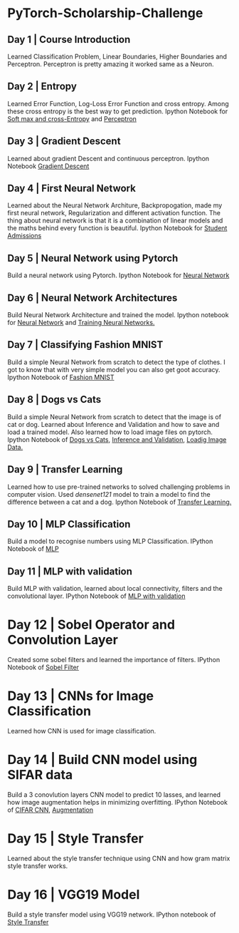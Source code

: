 # PyTorch-Scholarship-Challenge

## Day 1 | Course Introduction
Learned Classification Problem, Linear Boundaries, Higher Boundaries and Perceptron. Perceptron is pretty amazing it worked same as a Neuron.

## Day 2 | Entropy
Learned Error Function, Log-Loss Error Function and cross entropy. Among these cross entropy is the best way to get prediction.
Ipython Notebook for [Soft max and cross-Entropy](https://github.com/souvikb07/PyTorch-Scholarship-Challenge/blob/master/Lesson_2/Coding%20Softmax%20and%20Cross-entropy.ipynb) and [Perceptron](https://github.com/souvikb07/PyTorch-Scholarship-Challenge/blob/master/Lesson_2/Perceptrons.ipynb)

## Day 3 | Gradient Descent
Learned about gradient Descent and continuous perceptron. Ipython Notebook [Gradient Descent](https://github.com/souvikb07/PyTorch-Scholarship-Challenge/blob/master/Lesson_2/GradientDescent.ipynb)

## Day 4 | First Neural Network
Learned about the Neural Network Architure, Backpropogation, made my first neural network, Regularization and different activation function. The thing about neural network is that it is a combination of linear models and the maths behind every function is beautiful.
Ipython Notebook for [Student Admissions](https://github.com/souvikb07/PyTorch-Scholarship-Challenge/blob/master/Lesson_2/StudentAdmissions.ipynb)

## Day 5 | Neural Network using Pytorch
Build a neural network using Pytorch.
Ipython Notebook for [Neural Network](https://github.com/souvikb07/PyTorch-Scholarship-Challenge/blob/master/Lesson_4/Part%201%20-%20Tensors%20in%20PyTorch.ipynb)

## Day 6 | Neural Network Architectures
Build Neural Network Architecture and trained the model. Ipython notebook for [Neural Network](https://github.com/souvikb07/PyTorch-Scholarship-Challenge/blob/master/Lesson_4/Part%202%20-%20Neural%20Networks%20in%20PyTorch.ipynb) and [Training Neural Networks.](https://github.com/souvikb07/PyTorch-Scholarship-Challenge/blob/master/Lesson_4/Part%203%20-%20Training%20Neural%20Networks.ipynb)

## Day 7 | Classifying Fashion MNIST
Build a simple Neural Network from scratch to detect the type of clothes. I got to know that with very simple model you can also get goot accuracy.
Ipython Notebook of  [Fashion MNIST](https://github.com/souvikb07/PyTorch-Scholarship-Challenge/blob/master/Lesson_4/Part%204%20-%20Fashion-MNIST.ipynb)

## Day 8 | Dogs vs Cats
Build a simple Neural Network from scratch to detect that the image is of cat or dog. Learned about Inference and Validation and how to save and load a trained model. Also learned how to load image files on pytorch. 
Ipython Notebook of [Dogs vs Cats](https://github.com/souvikb07/PyTorch-Scholarship-Challenge/blob/master/Lesson_4/Part%206%20-%20Saving%20and%20Loading%20Models.ipynb), [Inference and Validation](https://github.com/souvikb07/PyTorch-Scholarship-Challenge/blob/master/Lesson_4/Part%205%20-%20Inference%20and%20Validation.ipynb), [Loadig Image Data.](https://github.com/souvikb07/PyTorch-Scholarship-Challenge/blob/master/Lesson_4/Part%207%20-%20Loading%20Image%20Data.ipynb)

## Day 9 | Transfer Learning
Learned how to use pre-trained networks to solved challenging problems in computer vision. Used *densenet121* model to train a model to find the difference between a cat and a dog. Ipython Notebook of [Transfer Learning.](https://github.com/souvikb07/PyTorch-Scholarship-Challenge/blob/master/Lesson_4/Part_8_Transfer_Learning.ipynb)

## Day 10 | MLP Classification
Build a model to recognise numbers using MLP Classification.
IPython Notebook of [MLP](https://github.com/souvikb07/PyTorch-Scholarship-Challenge/blob/master/Lesson_5/mnist_mlp.ipynb)

## Day 11 | MLP with validation
Build MLP with validation, learned about local connectivity, filters and the convolutional layer.
IPython Notebook of [MLP with validation](https://github.com/souvikb07/PyTorch-Scholarship-Challenge/blob/master/Lesson_5/mnist_mlp_with_validation.ipynb)

# Day 12 | Sobel Operator and Convolution Layer
Created some sobel filters and learned the importance of filters. IPython Notebook of [Sobel Filter](https://github.com/souvikb07/PyTorch-Scholarship-Challenge/blob/master/Lesson_5/convolution_visualization/custom_filters.ipynb)

# Day 13 | CNNs for Image Classification
Learned how CNN is used for image classification.

# Day 14 | Build CNN model using SIFAR data
Build a 3 conovlution layers CNN model to predict 10 lasses, and learned how image augmentation helps in minimizing overfitting.
IPython Notebook of [CIFAR CNN](https://github.com/souvikb07/PyTorch-Scholarship-Challenge/blob/master/Lesson_5/cifar-cnn/cifar10_cnn.ipynb), [Augmentation](https://github.com/souvikb07/PyTorch-Scholarship-Challenge/blob/master/Lesson_5/cifar-cnn/cifar10_cnn_augmentation.ipynb)

# Day 15 | Style Transfer
Learned about the style transfer technique using CNN and how gram matrix style transfer works.

# Day 16 | VGG19 Model
Build a style transfer model using VGG19 network.
IPython notebook of [Style Transfer](https://github.com/souvikb07/PyTorch-Scholarship-Challenge/blob/master/Lesson_6/Style_Transfer.ipynb)
